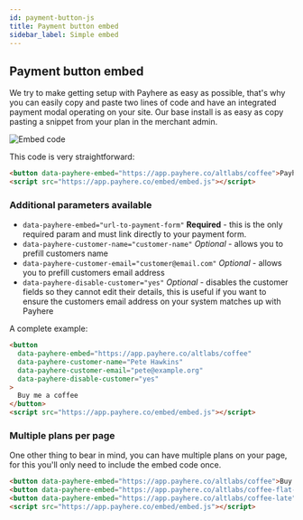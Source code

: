 ```yaml
---
id: payment-button-js
title: Payment button embed
sidebar_label: Simple embed
---
```


## Payment button embed

We try to make getting setup with Payhere as easy as possible, that's why you can easily copy and paste two lines of code and have an integrated payment modal operating on your site. Our base install is as easy as copy pasting a snippet from your plan in the merchant admin.

![Embed code](/img/docs/embed.png)

This code is very straightforward:

```html
<button data-payhere-embed="https://app.payhere.co/altlabs/coffee">Payhere</button>
<script src="https://app.payhere.co/embed/embed.js"></script>
```

### Additional parameters available

- `data-payhere-embed="url-to-payment-form"` **Required** - this is the only required param and must link directly to your payment form.
- `data-payhere-customer-name="customer-name"` *Optional* - allows you to prefill customers name
- `data-payhere-customer-email="customer@email.com"` *Optional* - allows you to prefill customers email address
- `data-payhere-disable-customer="yes"` *Optional* - disables the customer fields so they cannot edit their details, this is useful if you want to ensure the customers email address on your system matches up with Payhere

A complete example:

```html
<button
  data-payhere-embed="https://app.payhere.co/altlabs/coffee"
  data-payhere-customer-name="Pete Hawkins"
  data-payhere-customer-email="pete@example.org"
  data-payhere-disable-customer="yes"
>
  Buy me a coffee
</button>
<script src="https://app.payhere.co/embed/embed.js"></script>
```

### Multiple plans per page

One other thing to bear in mind, you can have multiple plans on your page, for this you'll only need to include the embed code once.

```html
<button data-payhere-embed="https://app.payhere.co/altlabs/coffee">Buy me an americano</button>
<button data-payhere-embed="https://app.payhere.co/altlabs/coffee-flat-white">Buy me a flat white</button>
<button data-payhere-embed="https://app.payhere.co/altlabs/coffee-late">Buy me a latte</button>
<script src="https://app.payhere.co/embed/embed.js"></script>
```
